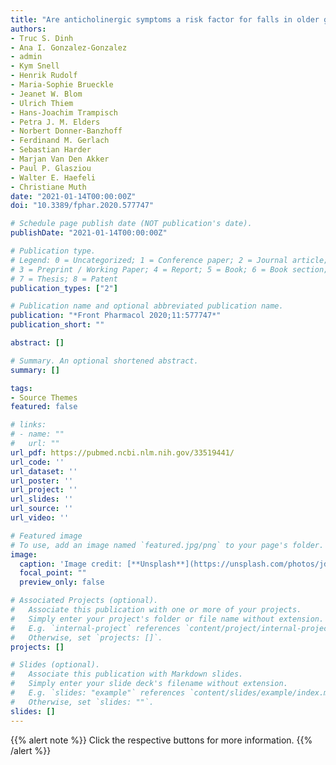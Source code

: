 ```yaml
---
title: "Are anticholinergic symptoms a risk factor for falls in older general practice patients with polypharmacy? Study protocol for the development and validation of a prognostic model"
authors:
- Truc S. Dinh
- Ana I. Gonzalez-Gonzalez
- admin 
- Kym Snell
- Henrik Rudolf
- Maria-Sophie Brueckle
- Jeanet W. Blom
- Ulrich Thiem
- Hans-Joachim Trampisch
- Petra J. M. Elders
- Norbert Donner-Banzhoff
- Ferdinand M. Gerlach
- Sebastian Harder
- Marjan Van Den Akker
- Paul P. Glasziou
- Walter E. Haefeli
- Christiane Muth
date: "2021-01-14T00:00:00Z"
doi: "10.3389/fphar.2020.577747"

# Schedule page publish date (NOT publication's date).
publishDate: "2021-01-14T00:00:00Z"

# Publication type.
# Legend: 0 = Uncategorized; 1 = Conference paper; 2 = Journal article;
# 3 = Preprint / Working Paper; 4 = Report; 5 = Book; 6 = Book section;
# 7 = Thesis; 8 = Patent
publication_types: ["2"]

# Publication name and optional abbreviated publication name.
publication: "*Front Pharmacol 2020;11:577747*"
publication_short: ""

abstract: []

# Summary. An optional shortened abstract.
summary: []

tags:
- Source Themes
featured: false

# links:
# - name: ""
#   url: ""
url_pdf: https://pubmed.ncbi.nlm.nih.gov/33519441/
url_code: ''
url_dataset: ''
url_poster: ''
url_project: ''
url_slides: ''
url_source: ''
url_video: ''

# Featured image
# To use, add an image named `featured.jpg/png` to your page's folder. 
image:
  caption: 'Image credit: [**Unsplash**](https://unsplash.com/photos/jdD8gXaTZsc)'
  focal_point: ""
  preview_only: false

# Associated Projects (optional).
#   Associate this publication with one or more of your projects.
#   Simply enter your project's folder or file name without extension.
#   E.g. `internal-project` references `content/project/internal-project/index.md`.
#   Otherwise, set `projects: []`.
projects: []

# Slides (optional).
#   Associate this publication with Markdown slides.
#   Simply enter your slide deck's filename without extension.
#   E.g. `slides: "example"` references `content/slides/example/index.md`.
#   Otherwise, set `slides: ""`.
slides: []
---
```


{{% alert note %}}
Click the respective buttons for more information.
{{% /alert %}}
